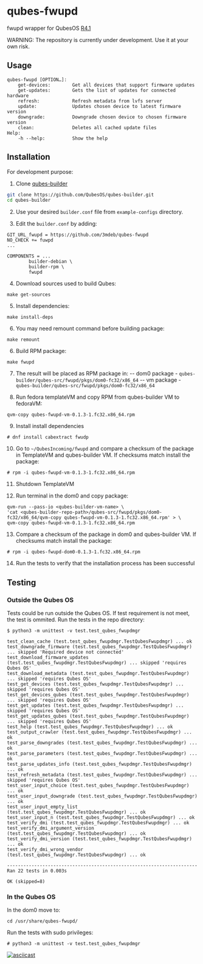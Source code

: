 # qubes-fwupd

fwupd wrapper for QubesOS [R4.1](https://openqa.qubes-os.org/tests/9430#downloads)

WARNING: The repository is currently under development. Use it at your own risk.

## Usage

```
qubes-fwupd [OPTION…]:
    get-devices:        Get all devices that support firmware updates
    get-updates:        Gets the list of updates for connected hardware
    refresh:            Refresh metadata from lvfs server
    update:             Updates chosen device to latest firmware version
    downgrade:          Downgrade chosen device to chosen firmware version
    clean:              Deletes all cached update files
Help:
    -h --help:          Show the help
```

## Installation

For development purpose:

1. Clone [qubes-builder](https://github.com/QubesOS/qubes-builder)

```bash
git clone https://github.com/QubesOS/qubes-builder.git
cd qubes-builder
```

2. Use your desired `builder.conf` file from `example-configs` directory.

3. Edit the `builder.conf` by adding:

```
GIT_URL_fwupd = https://github.com/3mdeb/qubes-fwupd
NO_CHECK += fuwpd
...

COMPONENTS = ...
        builder-debian \
        builder-rpm \
        fwupd
```

4. Download sources used to build Qubes:

```
make get-sources
```

5. Install dependencies:

```
make install-deps
```

6. You may need remount command before building package:

```
make remount
```

6. Build RPM package:

```
make fwupd
```

7. The result will be placed as RPM package in:
  -- dom0 package - `qubes-builder/qubes-src/fwupd/pkgs/dom0-fc32/x86_64`
  -- vm package - `qubes-builder/qubes-src/fwupd/pkgs/dom0-fc32/x86_64`

8. Run fedora templateVM and copy RPM from qubes-builder VM to fedoraVM:

```
qvm-copy qubes-fwupd-vm-0.1.3-1.fc32.x86_64.rpm
```

9. Install install dependencies

```
# dnf install cabextract fwudp
```

10. Go to `~/QubesIncoming/fwupd` and compare a checksum of the package in
TemplateVM and qubes-builder VM. If checksums match install the package:

```
# rpm -i qubes-fwupd-vm-0.1.3-1.fc32.x86_64.rpm
```

11. Shutdown TemplateVM

12. Run terminal in the dom0 and copy package:

```
qvm-run --pass-io <qubes-builder-vm-name> \
'cat <qubes-builder-repo-path>/qubes-src/fwupd/pkgs/dom0-fc32/x86_64/qvm-copy qubes-fwupd-vm-0.1.3-1.fc32.x86_64.rpm' > \
qvm-copy qubes-fwupd-vm-0.1.3-1.fc32.x86_64.rpm
```

13. Compare a checksum of the package in dom0 and qubes-builder VM.
If checksums match install the package:

```
# rpm -i qubes-fwupd-dom0-0.1.3-1.fc32.x86_64.rpm
```

14. Run the tests to verify that the installation process has been successful

## Testing

### Outside the Qubes OS

Tests could be run outside the Qubes OS. If test requirement is not meet, the
test is ommited. Run the tests in the repo directory:

```
$ python3 -m unittest -v test.test_qubes_fwupdmgr

test_clean_cache (test.test_qubes_fwupdmgr.TestQubesFwupdmgr) ... ok
test_downgrade_firmware (test.test_qubes_fwupdmgr.TestQubesFwupdmgr) ... skipped 'Required device not connected'
test_download_firmware_updates (test.test_qubes_fwupdmgr.TestQubesFwupdmgr) ... skipped 'requires Qubes OS'
test_download_metadata (test.test_qubes_fwupdmgr.TestQubesFwupdmgr) ... skipped 'requires Qubes OS'
test_get_devices (test.test_qubes_fwupdmgr.TestQubesFwupdmgr) ... skipped 'requires Qubes OS'
test_get_devices_qubes (test.test_qubes_fwupdmgr.TestQubesFwupdmgr) ... skipped 'requires Qubes OS'
test_get_updates (test.test_qubes_fwupdmgr.TestQubesFwupdmgr) ... skipped 'requires Qubes OS'
test_get_updates_qubes (test.test_qubes_fwupdmgr.TestQubesFwupdmgr) ... skipped 'requires Qubes OS'
test_help (test.test_qubes_fwupdmgr.TestQubesFwupdmgr) ... ok
test_output_crawler (test.test_qubes_fwupdmgr.TestQubesFwupdmgr) ... ok
test_parse_downgrades (test.test_qubes_fwupdmgr.TestQubesFwupdmgr) ... ok
test_parse_parameters (test.test_qubes_fwupdmgr.TestQubesFwupdmgr) ... ok
test_parse_updates_info (test.test_qubes_fwupdmgr.TestQubesFwupdmgr) ... ok
test_refresh_metadata (test.test_qubes_fwupdmgr.TestQubesFwupdmgr) ... skipped 'requires Qubes OS'
test_user_input_choice (test.test_qubes_fwupdmgr.TestQubesFwupdmgr) ... ok
test_user_input_downgrade (test.test_qubes_fwupdmgr.TestQubesFwupdmgr) ... ok
test_user_input_empty_list (test.test_qubes_fwupdmgr.TestQubesFwupdmgr) ... ok
test_user_input_n (test.test_qubes_fwupdmgr.TestQubesFwupdmgr) ... ok
test_verify_dmi (test.test_qubes_fwupdmgr.TestQubesFwupdmgr) ... ok
test_verify_dmi_argument_version (test.test_qubes_fwupdmgr.TestQubesFwupdmgr) ... ok
test_verify_dmi_version (test.test_qubes_fwupdmgr.TestQubesFwupdmgr) ... ok
test_verify_dmi_wrong_vendor (test.test_qubes_fwupdmgr.TestQubesFwupdmgr) ... ok

----------------------------------------------------------------------
Ran 22 tests in 0.003s

OK (skipped=8)
```

### In the Qubes OS

In the dom0 move to:

```
cd /usr/share/qubes-fwupd/
```

Run the tests with sudo privileges:

```
# python3 -m unittest -v test.test_qubes_fwupdmgr
```

[![asciicast](https://asciinema.org/a/TgHOkLnD2YICxB0U80PVcQGqX.svg)](https://asciinema.org/a/TgHOkLnD2YICxB0U80PVcQGqX)
